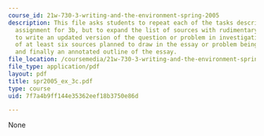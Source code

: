 ```yaml
---
course_id: 21w-730-3-writing-and-the-environment-spring-2005
description: This file asks students to repeat each of the tasks described in the
  assignment for 3b, but to expand the list of sources with rudimentary outline and
  to write an updated version of the question or problem in investigation with list
  of at least six sources planned to draw in the essay or problem being investigated
  and finally an annotated outline of the essay.
file_location: /coursemedia/21w-730-3-writing-and-the-environment-spring-2005/7f7a4b9ff144e35362eef18b3750e86d_spr2005_ex_3c.pdf
file_type: application/pdf
layout: pdf
title: spr2005_ex_3c.pdf
type: course
uid: 7f7a4b9ff144e35362eef18b3750e86d

---
```

None
